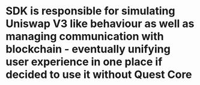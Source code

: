 # SDK is responsible for simulating Uniswap V3 like behaviour as well as managing communication with blockchain - eventually unifying user experience in one place if decided to use it without Quest Core
